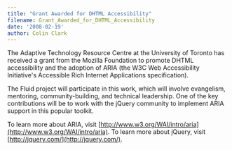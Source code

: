 ```yaml
---
title: "Grant Awarded for DHTML Accessibility"
filename: Grant_Awarded_for_DHTML_Accessibility
date: '2008-02-19'
author: Colin Clark
---
```

The Adaptive Technology Resource Centre at the University of Toronto has received
a grant from the Mozilla Foundation to promote DHTML accessibility and the adoption
of ARIA (the W3C Web Accessibility Initiative&#39;s Accessible Rich Internet
Applications specification).

The Fluid project will participate in this work, which will involve evangelism,
mentoring, community-building, and technical leadership. One of the key contributions
will be to work with the jQuery community to implement ARIA support in this popular
toolkit.

To learn more about ARIA, visit
[http://www.w3.org/WAI/intro/aria](http://www.w3.org/WAI/intro/aria). To learn more about jQuery, visit
[http://jquery.com/](http://jquery.com/).
